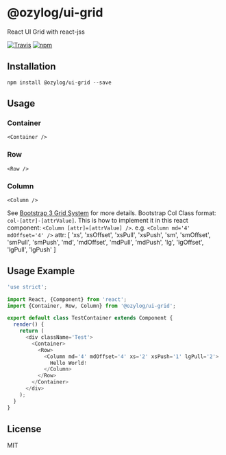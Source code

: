 # @ozylog/ui-grid
React UI Grid with react-jss

[![Travis](https://img.shields.io/travis/ozylog/ui-grid.svg)](https://travis-ci.org/ozylog/ui-grid) [![npm](https://img.shields.io/npm/dt/@ozylog/ui-grid.svg)](https://www.npmjs.com/package/@ozylog/ui-grid)

## Installation
```
npm install @ozylog/ui-grid --save
```

## Usage

### Container
```
<Container />
```

### Row
```
<Row />
```

### Column
```
<Column />
```
See [Bootstrap 3 Grid System](http://getbootstrap.com/css/#grid) for more details. Bootstrap Col Class format: `col-[attr]-[attrValue]`. This is how to implement it in this react component: `<Column [attr]=[attrValue] />`. e.g. `<Column md='4' mdOffset='4' />`
attr: [ 'xs', 'xsOffset', 'xsPull', 'xsPush', 'sm', 'smOffset', 'smPull', 'smPush', 'md', 'mdOffset', 'mdPull', 'mdPush', 'lg', 'lgOffset', 'lgPull', 'lgPush' ]

## Usage Example
```javascript
'use strict';

import React, {Component} from 'react';
import {Container, Row, Column} from '@ozylog/ui-grid';

export default class TestContainer extends Component {
  render() {
    return (
      <div className='Test'>
        <Container>
          <Row>
            <Column md='4' mdOffset='4' xs='2' xsPush='1' lgPull='2'>
              Hello World!
            </Column>
          </Row>
        </Container>
      </div>
    );
  }
}
```

## License
MIT
